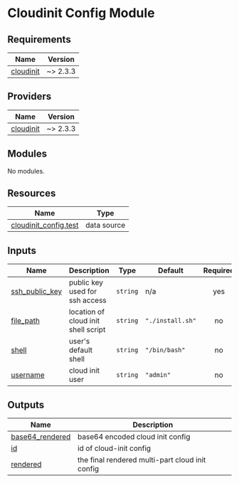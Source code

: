 # Cloudinit Config Module


<!-- BEGIN_TF_DOCS -->
## Requirements

| Name | Version |
|------|---------|
| <a name="requirement_cloudinit"></a> [cloudinit](#requirement\_cloudinit) | ~> 2.3.3 |

## Providers

| Name | Version |
|------|---------|
| <a name="provider_cloudinit"></a> [cloudinit](#provider\_cloudinit) | ~> 2.3.3 |

## Modules

No modules.

## Resources

| Name | Type |
|------|------|
| [cloudinit_config.test](https://registry.terraform.io/providers/hashicorp/cloudinit/latest/docs/data-sources/config) | data source |

## Inputs

| Name | Description | Type | Default | Required |
|------|-------------|------|---------|:--------:|
| <a name="input_ssh_public_key"></a> [ssh\_public\_key](#input\_ssh\_public\_key) | public key used for ssh access | `string` | n/a | yes |
| <a name="input_file_path"></a> [file\_path](#input\_file\_path) | location of cloud init shell script | `string` | `"./install.sh"` | no |
| <a name="input_shell"></a> [shell](#input\_shell) | user's default shell | `string` | `"/bin/bash"` | no |
| <a name="input_username"></a> [username](#input\_username) | cloud init user | `string` | `"admin"` | no |

## Outputs

| Name | Description |
|------|-------------|
| <a name="output_base64_rendered"></a> [base64\_rendered](#output\_base64\_rendered) | base64 encoded cloud init config |
| <a name="output_id"></a> [id](#output\_id) | id of cloud-init config |
| <a name="output_rendered"></a> [rendered](#output\_rendered) | the final rendered multi-part cloud init config |
<!-- END_TF_DOCS -->
